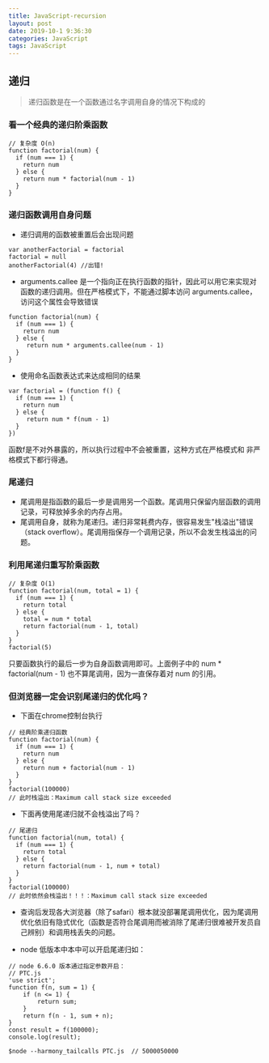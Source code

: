 ```yaml
---
title: JavaScript-recursion
layout: post
date: 2019-10-1 9:36:30
categories: JavaScript
tags: JavaScript
---
```

## 递归
>递归函数是在一个函数通过名字调用自身的情况下构成的

### 看一个经典的递归阶乘函数
```
// 复杂度 O(n)
function factorial(num) {
  if (num === 1) {
    return num
  } else {
    return num * factorial(num - 1)
  }
}
```

### 递归函数调用自身问题
* 递归调用的函数被重置后会出现问题
```
var anotherFactorial = factorial
factorial = null
anotherFactorial(4) //出错!
```

* arguments.callee 是一个指向正在执行函数的指针，因此可以用它来实现对函数的递归调用。但在严格模式下，不能通过脚本访问 arguments.callee，访问这个属性会导致错误
```
function factorial(num) {
  if (num === 1) {
    return num
  } else {
     return num * arguments.callee(num - 1)
  }
}
```

* 使用命名函数表达式来达成相同的结果
```
var factorial = (function f() {
  if (num === 1) {
    return num
  } else {
     return num * f(num - 1)
  }
})
```
函数f是不对外暴露的，所以执行过程中不会被重置，这种方式在严格模式和 非严格模式下都行得通。

### 尾递归
* 尾调用是指函数的最后一步是调用另一个函数。尾调用只保留内层函数的调用记录，可释放掉多余的内存占用。
* 尾调用自身，就称为尾递归。递归非常耗费内存，很容易发生"栈溢出"错误（stack overflow）。尾调用指保存一个调用记录，所以不会发生栈溢出的问题。

### 利用尾递归重写阶乘函数
```
// 复杂度 O(1)
function factorial(num, total = 1) {
  if (num === 1) {
    return total
  } else {
    total = num * total
    return factorial(num - 1, total)
  }
}
factorial(5)
```
只要函数执行的最后一步为自身函数调用即可。上面例子中的 num * factorial(num - 1) 也不算尾调用，因为一直保存着对 num 的引用。

### 但浏览器一定会识别尾递归的优化吗？

* 下面在chrome控制台执行
```
// 经典阶乘递归函数
function factorial(num) {
  if (num === 1) {
    return num
  } else {
    return num + factorial(num - 1)
  }
}
factorial(100000)
// 此时栈溢出：Maximum call stack size exceeded
```
* 下面再使用尾递归就不会栈溢出了吗？
```
// 尾递归
function factorial(num, total) {
  if (num === 1) {
    return total
  } else {
    return factorial(num - 1, num + total)
  }
}
factorial(100000)
// 此时依然会栈溢出！！！：Maximum call stack size exceeded
```
* 查询后发现各大浏览器（除了safari）根本就没部署尾调用优化，因为尾调用优化依旧有隐式优化（函数是否符合尾调用而被消除了尾递归很难被开发员自己辨别）和调用栈丢失的问题。

* node 低版本中本中可以开启尾递归如：
```
// node 6.6.0 版本通过指定参数开启：
// PTC.js
'use strict';
function f(n, sum = 1) {
    if (n <= 1) {
        return sum;
    }
    return f(n - 1, sum + n);
}
const result = f(100000);
console.log(result);

$node --harmony_tailcalls PTC.js  // 5000050000
```
